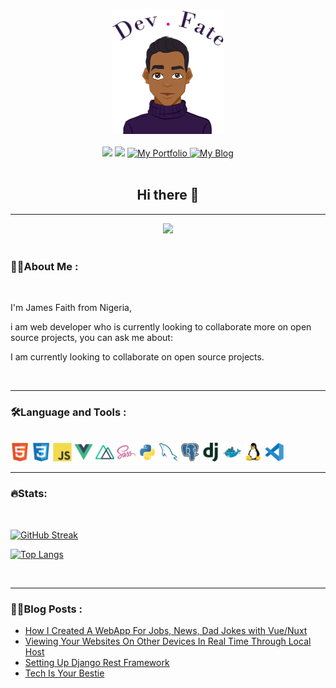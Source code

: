
 
<br></br>
<div align="">
<div id="header" align="center">
    <img src="./picture/my.png" height="200" />
</div>
<br>

<!-- <hr> -->
<div id="badges" align="center">
    <a href="https://www.linkedin.com/in/faith-james-354180188/"><img src="https://img.shields.io/badge/LinkedIn-blue?logo=linkedin&logoColor=white&style=for-the-badge" /></a>
    <a href="https://twitter.com/devfate_j"><img src="https://img.shields.io/badge/Twitter-blue?logo=twitter&logoColor=white&style=for-the-badge" /></a>
    <a href="https://devfate.com">
        <img alt="My Portfolio" src="https://img.shields.io/badge/Portfolio-purple?style=for-the-badge" />
    </a>
    <a href="https://blog.devfate.com">
        <img alt="My Blog" src="https://img.shields.io/badge/Blog-purple?style=for-the-badge" />
    </a>

</div>
<br>

<h2 align="center">Hi there 👋</h2>

---
<div align="center">
  <img src="https://media.giphy.com/media/Y4ak9Ki2GZCbJxAnJD/giphy.gif" max-height="300"/>
</div>

<br>

### **👨‍💻About Me :**

<br>
 
<p>I'm James Faith from Nigeria,</p>
<p>
  i am web developer who is currently looking to collaborate more on open source projects,
  you can ask me about:
</p>
    
<p>
   I am currently looking to collaborate on open source projects.
  </p> 

  <br>

  ---

  ###  **🛠️Language and Tools :**


  <br>

  <img src="./picture/html5.svg" width=30 >
  <img src="./picture/css.svg" width=30 >
  <img src="./picture/js.svg" width=30 >
  <img src="./picture/vuejs.svg" width=30 >
  <img src="./picture/nuxtjs.svg" width=30 >
  <img src="./picture/sass.svg" width=30 >
  <img src="./picture/python.svg" height=30 >
  <img src="./picture/mysql.svg" width=30 >
  <img src="./picture/postgresql.svg" width=30 >
  <img src="./picture/django.svg" width=30 >
  <img src="./picture/docker.svg" width=30 >
  <img src="./picture/linux.svg" width=30 >
  <img src="./picture/vscode.svg" width=30 >
   
   <br>


---


   ### **🔥Stats:**


<br>

[![GitHub Streak](http://github-readme-streak-stats.herokuapp.com?user=blackpandan&theme=dark&background=311847&theme=synthwave)](https://git.io/streak-stats)

<!-- 
   <p align="center">
       <img alt="James Faith github stats" src="https://github-readme-stats.vercel.app/api?username=blackpandan&show_icons=true&count_private=true&theme=synthwave&line_height=40&bg_color=311847">
   </p> -->

   [![Top Langs](https://github-readme-stats.vercel.app/api/top-langs/?username=blackpandan&theme=synthwave&bg_color=311847)](https://github.com/anuraghazra/github-readme-stats)

<br>


---


### **✍🏾Blog Posts :** 


<!-- BLOG-POST-LIST:START -->
- [How I Created A WebApp For Jobs, News, Dad Jokes with Vue/Nuxt](https://blog.devfate.com/how-i-created-a-webapp-for-jobs-news-dad-jokes-with-vuenuxt)
- [Viewing Your Websites On Other Devices In Real Time Through Local Host](https://blog.devfate.com/running-on-localhost)
- [Setting Up Django Rest Framework](https://blog.devfate.com/setting-up-django-rest-framework)
- [Tech Is Your Bestie](https://blog.devfate.com/tech-is-your-bestie)
<!-- BLOG-POST-LIST:END -->
 
</div>